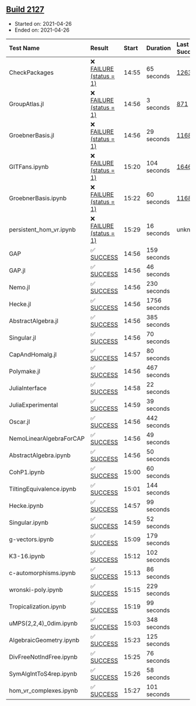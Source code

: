 ## [Build 2127](https://oscarci.mathematik.uni-kl.de/job/oscar-stable/2127/)

* Started on: 2021-04-26
* Ended on: 2021-04-26

| Test Name    | Result | Start | Duration | Last Success | First Failure |
|:-------------|:-------|:------|:---------|:-------------|:--------------|
| CheckPackages | ❌ [FAILURE (status = 1)](https://oscarci.mathematik.uni-kl.de/job/oscar-stable/2127/artifact/logs/build-2127/CheckPackages.log) | 14:55 | 65 seconds | [1263](https://oscarci.mathematik.uni-kl.de/job/oscar-stable/1263/) | [1264](https://oscarci.mathematik.uni-kl.de/job/oscar-stable/1264/) |
| GroupAtlas.jl | ❌ [FAILURE (status = 1)](https://oscarci.mathematik.uni-kl.de/job/oscar-stable/2127/artifact/logs/build-2127/GroupAtlas.jl.log) | 14:56 | 3 seconds | [871](https://oscarci.mathematik.uni-kl.de/job/oscar-stable/871/) | [872](https://oscarci.mathematik.uni-kl.de/job/oscar-stable/872/) |
| GroebnerBasis.jl | ❌ [FAILURE (status = 1)](https://oscarci.mathematik.uni-kl.de/job/oscar-stable/2127/artifact/logs/build-2127/GroebnerBasis.jl.log) | 14:56 | 29 seconds | [1168](https://oscarci.mathematik.uni-kl.de/job/oscar-stable/1168/) | [1169](https://oscarci.mathematik.uni-kl.de/job/oscar-stable/1169/) |
| GITFans.ipynb | ❌ [FAILURE (status = 1)](https://oscarci.mathematik.uni-kl.de/job/oscar-stable/2127/artifact/logs/build-2127/GITFans.ipynb.log) | 15:20 | 104 seconds | [1646](https://oscarci.mathematik.uni-kl.de/job/oscar-stable/1646/) | [1647](https://oscarci.mathematik.uni-kl.de/job/oscar-stable/1647/) |
| GroebnerBasis.ipynb | ❌ [FAILURE (status = 1)](https://oscarci.mathematik.uni-kl.de/job/oscar-stable/2127/artifact/logs/build-2127/GroebnerBasis.ipynb.log) | 15:22 | 60 seconds | [1168](https://oscarci.mathematik.uni-kl.de/job/oscar-stable/1168/) | [1169](https://oscarci.mathematik.uni-kl.de/job/oscar-stable/1169/) |
| persistent_hom_vr.ipynb | ❌ [FAILURE (status = 1)](https://oscarci.mathematik.uni-kl.de/job/oscar-stable/2127/artifact/logs/build-2127/persistent_hom_vr.ipynb.log) | 15:29 | 16 seconds | unknown | unknown |
| GAP | ✅ [SUCCESS](https://oscarci.mathematik.uni-kl.de/job/oscar-stable/2127/artifact/logs/build-2127/GAP.log) | 14:56 | 159 seconds |  |  |
| GAP.jl | ✅ [SUCCESS](https://oscarci.mathematik.uni-kl.de/job/oscar-stable/2127/artifact/logs/build-2127/GAP.jl.log) | 14:56 | 46 seconds |  |  |
| Nemo.jl | ✅ [SUCCESS](https://oscarci.mathematik.uni-kl.de/job/oscar-stable/2127/artifact/logs/build-2127/Nemo.jl.log) | 14:56 | 230 seconds |  |  |
| Hecke.jl | ✅ [SUCCESS](https://oscarci.mathematik.uni-kl.de/job/oscar-stable/2127/artifact/logs/build-2127/Hecke.jl.log) | 14:56 | 1756 seconds |  |  |
| AbstractAlgebra.jl | ✅ [SUCCESS](https://oscarci.mathematik.uni-kl.de/job/oscar-stable/2127/artifact/logs/build-2127/AbstractAlgebra.jl.log) | 14:56 | 385 seconds |  |  |
| Singular.jl | ✅ [SUCCESS](https://oscarci.mathematik.uni-kl.de/job/oscar-stable/2127/artifact/logs/build-2127/Singular.jl.log) | 14:56 | 70 seconds |  |  |
| CapAndHomalg.jl | ✅ [SUCCESS](https://oscarci.mathematik.uni-kl.de/job/oscar-stable/2127/artifact/logs/build-2127/CapAndHomalg.jl.log) | 14:57 | 80 seconds |  |  |
| Polymake.jl | ✅ [SUCCESS](https://oscarci.mathematik.uni-kl.de/job/oscar-stable/2127/artifact/logs/build-2127/Polymake.jl.log) | 14:56 | 467 seconds |  |  |
| JuliaInterface | ✅ [SUCCESS](https://oscarci.mathematik.uni-kl.de/job/oscar-stable/2127/artifact/logs/build-2127/JuliaInterface.log) | 14:58 | 22 seconds |  |  |
| JuliaExperimental | ✅ [SUCCESS](https://oscarci.mathematik.uni-kl.de/job/oscar-stable/2127/artifact/logs/build-2127/JuliaExperimental.log) | 14:59 | 39 seconds |  |  |
| Oscar.jl | ✅ [SUCCESS](https://oscarci.mathematik.uni-kl.de/job/oscar-stable/2127/artifact/logs/build-2127/Oscar.jl.log) | 14:56 | 442 seconds |  |  |
| NemoLinearAlgebraForCAP | ✅ [SUCCESS](https://oscarci.mathematik.uni-kl.de/job/oscar-stable/2127/artifact/logs/build-2127/NemoLinearAlgebraForCAP.log) | 14:56 | 49 seconds |  |  |
| AbstractAlgebra.ipynb | ✅ [SUCCESS](https://oscarci.mathematik.uni-kl.de/job/oscar-stable/2127/artifact/logs/build-2127/AbstractAlgebra.ipynb.log) | 14:56 | 50 seconds |  |  |
| CohP1.ipynb | ✅ [SUCCESS](https://oscarci.mathematik.uni-kl.de/job/oscar-stable/2127/artifact/logs/build-2127/CohP1.ipynb.log) | 15:00 | 60 seconds |  |  |
| TiltingEquivalence.ipynb | ✅ [SUCCESS](https://oscarci.mathematik.uni-kl.de/job/oscar-stable/2127/artifact/logs/build-2127/TiltingEquivalence.ipynb.log) | 15:01 | 144 seconds |  |  |
| Hecke.ipynb | ✅ [SUCCESS](https://oscarci.mathematik.uni-kl.de/job/oscar-stable/2127/artifact/logs/build-2127/Hecke.ipynb.log) | 14:57 | 99 seconds |  |  |
| Singular.ipynb | ✅ [SUCCESS](https://oscarci.mathematik.uni-kl.de/job/oscar-stable/2127/artifact/logs/build-2127/Singular.ipynb.log) | 14:59 | 52 seconds |  |  |
| g-vectors.ipynb | ✅ [SUCCESS](https://oscarci.mathematik.uni-kl.de/job/oscar-stable/2127/artifact/logs/build-2127/g-vectors.ipynb.log) | 15:09 | 179 seconds |  |  |
| K3-16.ipynb | ✅ [SUCCESS](https://oscarci.mathematik.uni-kl.de/job/oscar-stable/2127/artifact/logs/build-2127/K3-16.ipynb.log) | 15:12 | 102 seconds |  |  |
| c-automorphisms.ipynb | ✅ [SUCCESS](https://oscarci.mathematik.uni-kl.de/job/oscar-stable/2127/artifact/logs/build-2127/c-automorphisms.ipynb.log) | 15:13 | 86 seconds |  |  |
| wronski-poly.ipynb | ✅ [SUCCESS](https://oscarci.mathematik.uni-kl.de/job/oscar-stable/2127/artifact/logs/build-2127/wronski-poly.ipynb.log) | 15:15 | 229 seconds |  |  |
| Tropicalization.ipynb | ✅ [SUCCESS](https://oscarci.mathematik.uni-kl.de/job/oscar-stable/2127/artifact/logs/build-2127/Tropicalization.ipynb.log) | 15:19 | 99 seconds |  |  |
| uMPS(2,2,4)_0dim.ipynb | ✅ [SUCCESS](https://oscarci.mathematik.uni-kl.de/job/oscar-stable/2127/artifact/logs/build-2127/uMPS-2-2-4-_0dim.ipynb.log) | 15:03 | 348 seconds |  |  |
| AlgebraicGeometry.ipynb | ✅ [SUCCESS](https://oscarci.mathematik.uni-kl.de/job/oscar-stable/2127/artifact/logs/build-2127/AlgebraicGeometry.ipynb.log) | 15:23 | 125 seconds |  |  |
| DivFreeNotIndFree.ipynb | ✅ [SUCCESS](https://oscarci.mathematik.uni-kl.de/job/oscar-stable/2127/artifact/logs/build-2127/DivFreeNotIndFree.ipynb.log) | 15:25 | 76 seconds |  |  |
| SymAlgIntToS4rep.ipynb | ✅ [SUCCESS](https://oscarci.mathematik.uni-kl.de/job/oscar-stable/2127/artifact/logs/build-2127/SymAlgIntToS4rep.ipynb.log) | 15:26 | 58 seconds |  |  |
| hom_vr_complexes.ipynb | ✅ [SUCCESS](https://oscarci.mathematik.uni-kl.de/job/oscar-stable/2127/artifact/logs/build-2127/hom_vr_complexes.ipynb.log) | 15:27 | 101 seconds |  |  |
